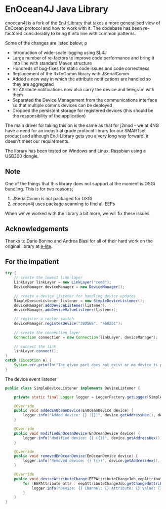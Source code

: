 # EnOcean4J Java Library
enocean4j is a fork of the [EnJ-Library](https://github.com/dog-gateway/enj-library) that takes a more generalised view of EnOcean protocol and how to work with it.
The codebase has been re-factored considerably to bring it into line with common patterns.

Some of the changes are listed below;
p
* Introduction of wide-scale logging using SL4J
* Large number of re-factors to improve code performance and bring it into line with standard Maven structure
* Hundreds of bug-fixes for static code issues and code correctness
* Replacement of the RxTxComm library with JSerialComm
* Added a new way in which the attribute notifications are handled so they are aggregated
* All Attribute notifications now also carry the device and telegram with them
* Separated the Device Management from the communications interface so that multiple comms devices can be deployed
* Dropped the persistent storage for registered devices (this should be the responsibility of the application)

The main driver for taking this on is the same as that for j2mod - we at 4NG have a need for an industrial grade protocol library for our SMARTset product and 
although EnJ-Library gets you a very long way forward, it doesn't meet our requirements.

The library has been tested on Windows and Linux, Raspbian using a USB300 dongle.

## Note
One of the things that this library does not support at the moment is OSGi bundling. This is for two reasons; 

1. JSerialComm is not packaged for OSGi
2. enocean4j uses package scanning to find all EEPs

When we've worked with the library a bit more, we will fix these issues.

## Acknowledgements
Thanks to Dario Bonino and Andrea Biasi for all of their hard work on the original library at [e-lite](https://elite.polito.it/).

## For the impatient
```java
try {
    // create the lowest link layer
    LinkLayer linkLayer = new LinkLayer("com3");
    DeviceManager deviceManager = new DeviceManager();
    
    // create a device listener for handling device updates
    SimpleDeviceListener listener = new SimpleDeviceListener();
    deviceManager.addDeviceListener(listener);
    deviceManager.addDeviceValueListener(listener);    

    // register a rocker switch
    deviceManager.registerDevice("2BD5EE", "F60201");
    
    // create the connection layer
    Connection connection = new Connection(linkLayer, deviceManager);
    
    // connect the link
    linkLayer.connect();        
}
catch (Exception e) {
    System.err.println("The given port does not exist or no device is plugged in" + e);
}
```

The device event listener
```java
public class SimpleDeviceListener implements DeviceListener {

    private static final Logger logger = LoggerFactory.getLogger(SimpleDeviceListener.class);

    @Override
    public void addedEnOceanDevice(EnOceanDevice device) {
        logger.info("Added device: {} ({})", device.getAddressHex(), device.getEEP().getIdentifier());
    }

    @Override
    public void modifiedEnOceanDevice(EnOceanDevice device) {
        logger.info("Modified device: {} ({})", device.getAddressHex(), device.getEEP().getIdentifier());
    }

    @Override
    public void removedEnOceanDevice(EnOceanDevice device) {
        logger.info("Removed device: {} ({})", device.getAddressHex(), device.getEEP().getIdentifier());
    }

    @Override
    public void deviceAttributeChange(EEPAttributeChangeJob eepAttributeChangeJob) {
        for (EEPAttribute attr : eepAttributeChangeJob.getChangedAttributes()) {
            logger.info("Device: {} Channel: {} Attribute: {} Value: {}", eepAttributeChangeJob.getDevice().getAddressHex(), eepAttributeChangeJob.getChannelId(), attr.getName(), attr.getValue());
        }
    }
}
```    